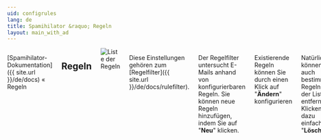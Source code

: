 ```yaml
---
uid: configrules
lang: de
title: Spamihilator &raquo; Regeln
layout: main_with_ad
---
```


<div class="row">
<div class="twelve columns" markdown="1">

[Spamihilator-Dokumentation]({{ site.url }}/de/docs) &laquo; Regeln

## Regeln

<img src="{{ site.url }}/images/docs/de/configrules_de.png" alt="Liste der Regeln" class="docs-screenshot">

Diese Einstellungen gehören zum [Regelfilter]({{ site.url }}/de/docs/rulefilter).

Der Regelfilter untersucht E-Mails anhand von konfigurierbaren Regeln. Sie können neue Regeln hinzufügen, indem Sie auf "**Neu**" klicken.

Existierende Regeln können Sie durch einen Klick auf "**Ändern**" konfigurieren

Natürlich können Sie auch bestimmte Regeln aus der Liste entfernen. Klicken Sie dazu einfach auf "**Löschen**".

### Neue Regel hinzufügen

<img src="{{ site.url }}/images/docs/de/addrule_de.png" alt="Regel hinzufügen" class="docs-screenshot">

Jede Regel hat einen eindeutigen Namen, damit Sie sie in der Liste der Regeln wiederfinden. Wenn der Regelfilter eine E-Mail bearbeitet hat, wird dieser Name auch im [Papierkorb]({{ site.url }}/de/docs/recycle) bzw. [Trainingsbereich]({{ site.url }}/de/docs/trainingarea) als Filterungsgrund angezeigt.

Außerdem können Sie für jede Regel einstellen, was passieren soll, wenn sie auf eine E-Mail zutrifft. Unter **Aktion** können Sie auswählen, ob die E-Mail dann in den Papierkorb verschoben (Spam-Nachrichten) oder an Ihr E-Mail-Programm weitergeleitet werden soll (Non-Spam).

#### Bedingungen

Jede Regel hat eine oder mehrere Bedingungen, die wahr oder falsch sein können. Beim Hinzufügen einer Regel können Sie angeben, ob alle Bedingungen wahr sein müssen (logisches Und) oder mindestens eine (logisches Oder), damit die eingestellte Aktion ausgeführt wird.

Eine Bedingung besteht aus **Subjekt**, **Relation** und **Argument**. Mit dem **Subjekt** geben Sie an, welcher Teil der E-Mail untersucht werden soll. Es stehen folgende Subjekte zur Verfügung:

* Betreff
* Absender
* Empfänger
* CC
* Datum
* Größe (KB)
* Nachrichtentext
* Nachricht (mit <abbr title="HyperText Markup Language">HTML</abbr>)
* Andere...

Wenn Sie den Eintrag "Andere..." auswählen , können Sie außerdem eigene Nachrichtenkopfzeilen hinzufügen, die untersucht werden sollen.

Als **Relationen** können Sie folgende auswählen:

* enthält
* enthält nicht
* ist
* ist nicht
* beginnt mit
* endet mit
* ist größer als
* ist kleiner als
* enthält (Regex)
* enthält nicht (Regex)
* passt zu (Regex)
* passt nicht zu (Regex)

Als **Argument** können Sie einen beliebigen Text eingeben, der über die ausgewählte Relation mit dem Subjekt verglichen wird. Wenn Sie "ist größer als" bzw. "ist kleiner als" verwenden, versucht Spamihilator das Argument als Zahl zu interpretieren. Bei den mit "(Regex)" gekennzeichneten Relationen können Sie im Argument reguläre Ausdrücke angeben.

### Beispiele

Die folgende Regel verschiebt eine Nachricht in den Papierkorb, wenn Sie von auf dem Server bereits als Spam erkannt wurde:

**Name**: Bereits auf dem Server als Spam erkannt  
**Aktion**: Nachricht in den Papierkorb verschieben  
**Bedingung**: "`X-Spam-Flag`" beginnt mit "`YES`"

Mit der folgenden Regel werden alle E-Mails, die größer als 1 <abbr title="Megabyte">MB</abbr> sind, automatisch an Ihr E-Mail-Programm weitergeleitet:

**Name**: Große Non-Spam-Nachricht  
**Aktion**: Nachricht an das E-Mail-Programm weiterleiten  
**Bedingung**: "Größe (KB)" ist größer als "`1024`"

### Erweiterte Einstellungen

Klicken Sie auf **Erweitert...**, um die [Einstellungen für den Regelfilter]({{ site.url }}/de/docs/configrulessettings) für eine bestimmte Regel zu überschreiben.

</div>
</div>
